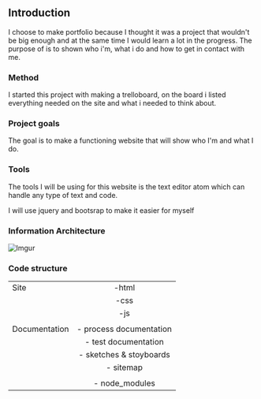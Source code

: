 ## Introduction
I choose to make portfolio because I thought it was a project that wouldn't be big enough and at the same time I would learn a lot in the progress. The purpose of is to shown who i'm, what i do and how to get in contact with me.

### Method
I started this project with making a trelloboard, on the board i listed everything needed on the site and what i needed to think about.

### Project goals
The goal is to make a functioning website that will show who I'm and what I do.

### Tools
The tools I will be using for this website is the text editor atom which can handle any type of text and code.

I will use jquery and bootsrap to make it easier for myself

### Information Architecture
![Imgur](https://i.imgur.com/l1EX8AK.jpg)

### Code structure

|         |            |
| ------------- |:-------------:|
| Site          | -html         |
|               | -css          |
|               | -js           |
|               |               |
| Documentation | - process documentation|
|               | - test documentation|
|               | - sketches & stoyboards|
|               | - sitemap|
|               |               |
|               | - node_modules|
